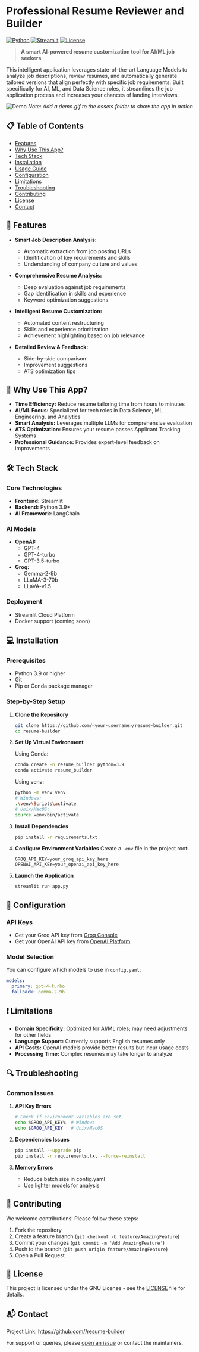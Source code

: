 # Professional Resume Reviewer and Builder

[![Python](https://img.shields.io/badge/Python-3.9+-blue.svg)](https://www.python.org/downloads/)
[![Streamlit](https://img.shields.io/badge/Streamlit-1.28+-red.svg)](https://streamlit.io/)
[![License](https://img.shields.io/badge/License-GNU-green.svg)](LICENSE)

> **A smart AI-powered resume customization tool for AI/ML job seekers**

This intelligent application leverages state-of-the-art Language Models to analyze job descriptions, review resumes, and automatically generate tailored versions that align perfectly with specific job requirements. Built specifically for AI, ML, and Data Science roles, it streamlines the job application process and increases your chances of landing interviews.

![Demo](assets/demo.gif)
_Note: Add a demo.gif to the assets folder to show the app in action_

## 📋 Table of Contents

- [Features](#-features)
- [Why Use This App?](#-why-use-this-app)
- [Tech Stack](#️-tech-stack)
- [Installation](#-installation)
- [Usage Guide](#-usage-guide)
- [Configuration](#-configuration)
- [Limitations](#-limitations)
- [Troubleshooting](#-troubleshooting)
- [Contributing](#-contributing)
- [License](#-license)
- [Contact](#-contact)

## 🚀 Features

- **Smart Job Description Analysis:**

  - Automatic extraction from job posting URLs
  - Identification of key requirements and skills
  - Understanding of company culture and values

- **Comprehensive Resume Analysis:**

  - Deep evaluation against job requirements
  - Gap identification in skills and experience
  - Keyword optimization suggestions

- **Intelligent Resume Customization:**

  - Automated content restructuring
  - Skills and experience prioritization
  - Achievement highlighting based on job relevance

- **Detailed Review & Feedback:**
  - Side-by-side comparison
  - Improvement suggestions
  - ATS optimization tips

## 🌟 Why Use This App?

- **Time Efficiency:** Reduce resume tailoring time from hours to minutes
- **AI/ML Focus:** Specialized for tech roles in Data Science, ML Engineering, and Analytics
- **Smart Analysis:** Leverages multiple LLMs for comprehensive evaluation
- **ATS Optimization:** Ensures your resume passes Applicant Tracking Systems
- **Professional Guidance:** Provides expert-level feedback on improvements

## 🛠️ Tech Stack

### Core Technologies

- **Frontend:** Streamlit
- **Backend:** Python 3.9+
- **AI Framework:** LangChain

### AI Models

- **OpenAI:**
  - GPT-4
  - GPT-4-turbo
  - GPT-3.5-turbo
- **Groq:**
  - Gemma-2-9b
  - LLaMA-3-70b
  - LLaVA-v1.5

### Deployment

- Streamlit Cloud Platform
- Docker support (coming soon)

## 💻 Installation

### Prerequisites

- Python 3.9 or higher
- Git
- Pip or Conda package manager

### Step-by-Step Setup

1. **Clone the Repository**

   ```bash
   git clone https://github.com/<your-username>/resume-builder.git
   cd resume-builder
   ```

2. **Set Up Virtual Environment**

   Using Conda:

   ```bash
   conda create -n resume_builder python=3.9
   conda activate resume_builder
   ```

   Using venv:

   ```bash
   python -m venv venv
   # Windows:
   .\venv\Scripts\activate
   # Unix/MacOS:
   source venv/bin/activate
   ```

3. **Install Dependencies**

   ```bash
   pip install -r requirements.txt
   ```

4. **Configure Environment Variables**
   Create a `.env` file in the project root:

   ```env
   GROQ_API_KEY=your_groq_api_key_here
   OPENAI_API_KEY=your_openai_api_key_here
   ```

5. **Launch the Application**
   ```bash
   streamlit run app.py
   ```

## 🔧 Configuration

### API Keys

- Get your Groq API key from [Groq Console](https://console.groq.com)
- Get your OpenAI API key from [OpenAI Platform](https://platform.openai.com)

### Model Selection

You can configure which models to use in `config.yaml`:

```yaml
models:
  primary: gpt-4-turbo
  fallback: gemma-2-9b
```

## ❗ Limitations

- **Domain Specificity:** Optimized for AI/ML roles; may need adjustments for other fields
- **Language Support:** Currently supports English resumes only
- **API Costs:** OpenAI models provide better results but incur usage costs
- **Processing Time:** Complex resumes may take longer to analyze

## 🔍 Troubleshooting

### Common Issues

1. **API Key Errors**

   ```bash
   # Check if environment variables are set
   echo %GROQ_API_KEY%  # Windows
   echo $GROQ_API_KEY   # Unix/MacOS
   ```

2. **Dependencies Issues**

   ```bash
   pip install --upgrade pip
   pip install -r requirements.txt --force-reinstall
   ```

3. **Memory Errors**
   - Reduce batch size in config.yaml
   - Use lighter models for analysis

## 👥 Contributing

We welcome contributions! Please follow these steps:

1. Fork the repository
2. Create a feature branch (`git checkout -b feature/AmazingFeature`)
3. Commit your changes (`git commit -m 'Add AmazingFeature'`)
4. Push to the branch (`git push origin feature/AmazingFeature`)
5. Open a Pull Request

## 📄 License

This project is licensed under the GNU License - see the [LICENSE](LICENSE) file for details.

## 📬 Contact

Project Link: [https://github.com/<your-username>/resume-builder](https://github.com/<your-username>/resume-builder)

For support or queries, please [open an issue](https://github.com/<your-username>/resume-builder/issues) or contact the maintainers.
